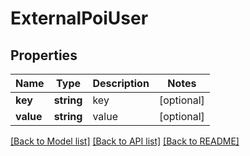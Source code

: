 # ExternalPoiUser

## Properties
Name | Type | Description | Notes
------------ | ------------- | ------------- | -------------
**key** | **string** | key | [optional] 
**value** | **string** | value | [optional] 

[[Back to Model list]](../../README.md#documentation-for-models) [[Back to API list]](../../README.md#documentation-for-api-endpoints) [[Back to README]](../../README.md)

